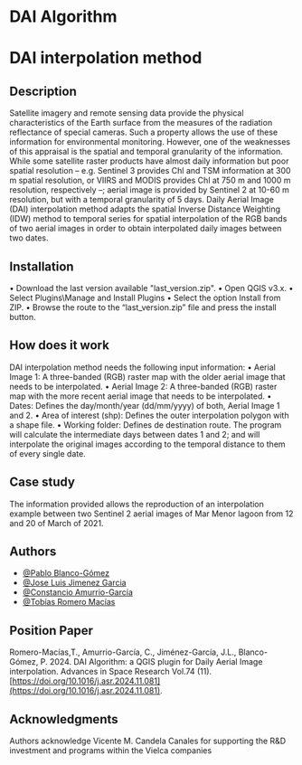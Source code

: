 # DAI Algorithm

# DAI interpolation method

## Description

Satellite imagery and remote sensing data provide the physical characteristics of the Earth surface from the measures of the radiation reflectance of special cameras. Such a property allows the use of these information for environmental monitoring. However, one of the weaknesses of this appraisal is the spatial and temporal granularity of the information. While some satellite raster products have almost daily information but poor spatial resolution – e.g. Sentinel 3 provides Chl and TSM information at 300 m spatial resolution, or VIIRS and MODIS provides Chl at 750 m and 1000 m resolution, respectively –; aerial image is provided by Sentinel 2 at 10-60 m resolution, but with a temporal granularity of 5 days. Daily Aerial Image (DAI) interpolation method adapts the spatial Inverse Distance Weighting (IDW) method to temporal series for spatial interpolation of the RGB bands of two aerial images in order to obtain interpolated daily images between two dates.

## Installation

•	Download the last version available "last_version.zip".
•	Open QGIS v3.x.
•	Select Plugins\Manage and Install Plugins
•	Select the option Install from ZIP.
•	Browse the route to the “last_version.zip” file and press the install button.

## How does it work

DAI interpolation method needs the following input information:
•	Aerial Image 1: A three-banded (RGB) raster map with the older aerial image that needs to be interpolated.
•	Aerial Image 2: A three-banded (RGB) raster map with the more recent aerial image that needs to be interpolated.
•	Dates: Defines the day/month/year (dd/mm/yyyy) of both, Aerial Image 1 and 2.
•	Area of interest (shp): Defines the outer interpolation polygon with a shape file.
•	Working folder: Defines de destination route.
The program will calculate the intermediate days between dates 1 and 2; and will interpolate the original images according to the temporal distance to them of every single date.

## Case study

The information provided allows the reproduction of an interpolation example between two Sentinel 2 aerial images of Mar Menor lagoon from 12 and 20 of March of 2021.

## Authors

- [@Pablo Blanco-Gómez](https://orcid.org/0000-0001-9465-2912)
- [@Jose Luis Jimenez Garcia](https://orcid.org/0000-0001-6619-9057)
- [@Constancio Amurrio-García](https://orcid.org/0009-0005-4681-0281)
- [@Tobías Romero Macías](https://orcid.org/0009-0001-0058-8727)[
  ](https://orcid.org/0009-0005-4681-0281)

## Position Paper

Romero-Macías,T., Amurrio-García, C.,  Jiménez-García, J.L., Blanco-Gómez, P. 2024. DAI Algorithm: a QGIS plugin for Daily Aerial Image interpolation. Advances in Space Research Vol.74 (11). [https://doi.org/10.1016/j.asr.2024.11.081](https://doi.org/10.1016/j.asr.2024.11.081).

## Acknowledgments

Authors acknowledge Vicente M. Candela Canales for supporting the R&D investment and programs within the Vielca companies
